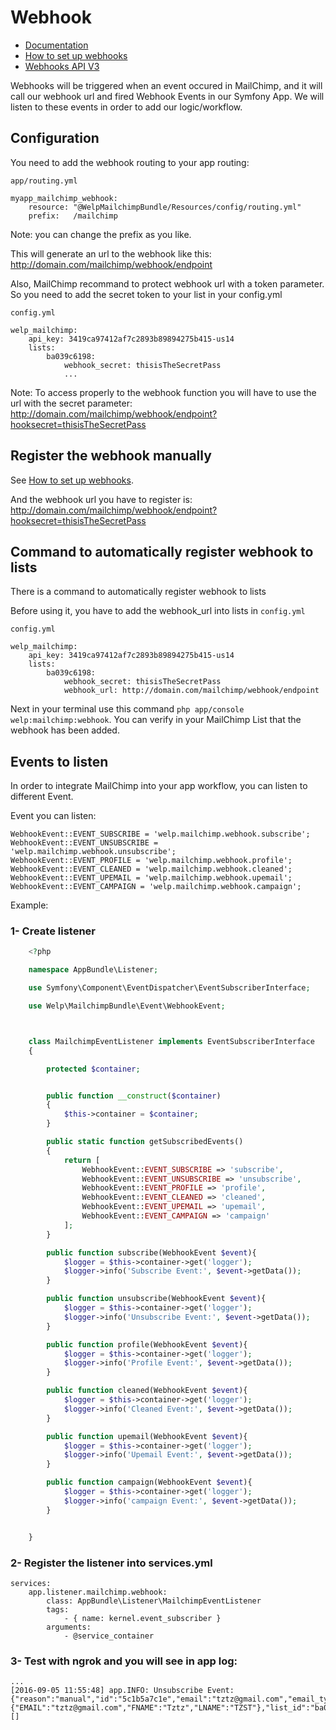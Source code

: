 # Webhook

* [Documentation](https://apidocs.mailchimp.com/webhooks/)
* [How to set up webhooks](http://kb.mailchimp.com/integrations/api-integrations/how-to-set-up-webhooks)
* [Webhooks API V3](http://developer.mailchimp.com/documentation/mailchimp/reference/lists/webhooks/)

Webhooks will be triggered when an event occured in MailChimp, and it will call our webhook url and fired Webhook Events in our Symfony App. We will listen to these events in order to add our logic/workflow.

## Configuration

You need to add the webhook routing to your app routing:

`app/routing.yml`

    myapp_mailchimp_webhook:
        resource: "@WelpMailchimpBundle/Resources/config/routing.yml"
        prefix:   /mailchimp

Note: you can change the prefix as you like.

This will generate an url to the webhook like this: <http://domain.com/mailchimp/webhook/endpoint>

Also, MailChimp recommand to protect webhook url with a token parameter. So you need to add the secret token to your list in your config.yml

`config.yml`

    welp_mailchimp:
        api_key: 3419ca97412af7c2893b89894275b415-us14
        lists:
            ba039c6198:
                webhook_secret: thisisTheSecretPass
                ...

Note: To access properly to the webhook function you will have to use the url with the secret parameter: <http://domain.com/mailchimp/webhook/endpoint?hooksecret=thisisTheSecretPass>

## Register the webhook manually

See [How to set up webhooks](http://kb.mailchimp.com/integrations/api-integrations/how-to-set-up-webhooks).

And the webhook url you have to register is: <http://domain.com/mailchimp/webhook/endpoint?hooksecret=thisisTheSecretPass>


## Command to automatically register webhook to lists

There is a command to automatically register webhook to lists

Before using it, you have to add the webhook_url into lists in `config.yml`

`config.yml`

    welp_mailchimp:
        api_key: 3419ca97412af7c2893b89894275b415-us14
        lists:
            ba039c6198:
                webhook_secret: thisisTheSecretPass
                webhook_url: http://domain.com/mailchimp/webhook/endpoint

Next in your terminal use this command `php app/console welp:mailchimp:webhook`. You can verify in your MailChimp List that the webhook has been added.

## Events to listen

In order to integrate MailChimp into your app workflow, you can listen to different Event.

Event you can listen:

    WebhookEvent::EVENT_SUBSCRIBE = 'welp.mailchimp.webhook.subscribe';
    WebhookEvent::EVENT_UNSUBSCRIBE = 'welp.mailchimp.webhook.unsubscribe';
    WebhookEvent::EVENT_PROFILE = 'welp.mailchimp.webhook.profile';
    WebhookEvent::EVENT_CLEANED = 'welp.mailchimp.webhook.cleaned';
    WebhookEvent::EVENT_UPEMAIL = 'welp.mailchimp.webhook.upemail';
    WebhookEvent::EVENT_CAMPAIGN = 'welp.mailchimp.webhook.campaign';

Example:

### 1- Create listener

``` php
    <?php

    namespace AppBundle\Listener;

    use Symfony\Component\EventDispatcher\EventSubscriberInterface;

    use Welp\MailchimpBundle\Event\WebhookEvent;



    class MailchimpEventListener implements EventSubscriberInterface
    {

        protected $container;


        public function __construct($container)
        {
            $this->container = $container;
        }

        public static function getSubscribedEvents()
        {
            return [
                WebhookEvent::EVENT_SUBSCRIBE => 'subscribe',
                WebhookEvent::EVENT_UNSUBSCRIBE => 'unsubscribe',
                WebhookEvent::EVENT_PROFILE => 'profile',
                WebhookEvent::EVENT_CLEANED => 'cleaned',
                WebhookEvent::EVENT_UPEMAIL => 'upemail',
                WebhookEvent::EVENT_CAMPAIGN => 'campaign'
            ];
        }

        public function subscribe(WebhookEvent $event){
            $logger = $this->container->get('logger');
            $logger->info('Subscribe Event:', $event->getData());
        }

        public function unsubscribe(WebhookEvent $event){
            $logger = $this->container->get('logger');
            $logger->info('Unsubscribe Event:', $event->getData());
        }

        public function profile(WebhookEvent $event){
            $logger = $this->container->get('logger');
            $logger->info('Profile Event:', $event->getData());
        }

        public function cleaned(WebhookEvent $event){
            $logger = $this->container->get('logger');
            $logger->info('Cleaned Event:', $event->getData());
        }

        public function upemail(WebhookEvent $event){
            $logger = $this->container->get('logger');
            $logger->info('Upemail Event:', $event->getData());
        }

        public function campaign(WebhookEvent $event){
            $logger = $this->container->get('logger');
            $logger->info('campaign Event:', $event->getData());
        }


    }
```

### 2- Register the listener into services.yml

    services:
        app.listener.mailchimp.webhook:
            class: AppBundle\Listener\MailchimpEventListener
            tags:
                - { name: kernel.event_subscriber }
            arguments:
                - @service_container

### 3- Test with ngrok and you will see in app log:

    ...
    [2016-09-05 11:55:48] app.INFO: Unsubscribe Event: {"reason":"manual","id":"5c1b5a7c1e","email":"tztz@gmail.com","email_type":"html","web_id":"3375995","merges":{"EMAIL":"tztz@gmail.com","FNAME":"Tztz","LNAME":"TZST"},"list_id":"ba039c6198"} []
